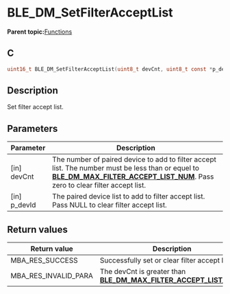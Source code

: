 # BLE\_DM\_SetFilterAcceptList

**Parent topic:**[Functions](GUID-C213A095-3AE2-4E42-8DA7-443CE189EE4C.md)

## C

```c
uint16_t BLE_DM_SetFilterAcceptList(uint8_t devCnt, uint8_t const *p_devId);
```

## Description

Set filter accept list.

## Parameters

|Parameter|Description|
|---------|-----------|
|\[in\] devCnt|The number of paired device to add to filter accept list. The number must be less than or equel to **[BLE\_DM\_MAX\_FILTER\_ACCEPT\_LIST\_NUM](GUID-463DD6C6-3197-4A4A-B3DC-ED686F5342D4.md)**. Pass zero to clear filter accept list.|
|\[in\] p\_devId|The paired device list to add to filter accept list. Pass NULL to clear filter accept list.|

## Return values

|Return value|Description|
|------------|-----------|
|MBA\_RES\_SUCCESS|Successfully set or clear filter accept list.|
|MBA\_RES\_INVALID\_PARA|The devCnt is greater than **[BLE\_DM\_MAX\_FILTER\_ACCEPT\_LIST\_NUM](GUID-463DD6C6-3197-4A4A-B3DC-ED686F5342D4.md)**.|

